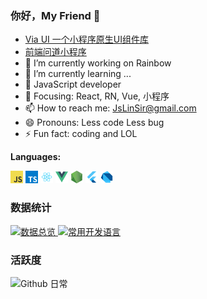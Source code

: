 

### 你好，My Friend 👋 
 
- [Via UI 一个小程序原生UI组件库](https://jslinsir.github.io/via-ui-doc/)
- [前端问道小程序](https://github.com/JslinSir/fe-question)
- 🔭 I’m currently working on Rainbow
- 🌱 I’m currently learning ...
- 👯 JavaScript developer
- 🤔 Focusing: React, RN, Vue, 小程序
- 📫 How to reach me: JsLinSir@gmail.com
- 😄 Pronouns: Less code Less bug
- ⚡ Fun fact: coding and LOL
 

<!--
**JslinSir/JslinSir** is a ✨ _special_ ✨ repository because its `README.md` (this file) appears on your GitHub profile.

Here are some ideas to get you started:

- 🔭 I’m currently working on ...
- 🌱 I’m currently learning ...
- 👯 I’m looking to collaborate on ...
- 🤔 I’m looking for help with ...
- 💬 Ask me about ...
- 📫 How to reach me: ...
- 😄 Pronouns: ...
- ⚡ Fun fact: ...
-->
**Languages:**  

<code><img height="20" src="https://raw.githubusercontent.com/github/explore/80688e429a7d4ef2fca1e82350fe8e3517d3494d/topics/javascript/javascript.png"></code>
<code><img height="20" src="https://raw.githubusercontent.com/github/explore/80688e429a7d4ef2fca1e82350fe8e3517d3494d/topics/typescript/typescript.png"></code>
<code><img height="20" src="https://raw.githubusercontent.com/github/explore/80688e429a7d4ef2fca1e82350fe8e3517d3494d/topics/react/react.png"></code>
<code><img height="20" src="https://raw.githubusercontent.com/github/explore/80688e429a7d4ef2fca1e82350fe8e3517d3494d/topics/vue/vue.png"></code>
<code><img height="20" src="https://raw.githubusercontent.com/github/explore/80688e429a7d4ef2fca1e82350fe8e3517d3494d/topics/nodejs/nodejs.png"></code> 
<code><img height="20" src="https://raw.githubusercontent.com/github/explore/80688e429a7d4ef2fca1e82350fe8e3517d3494d/topics/flutter/flutter.png"></code> 
<code><img height="20" src="https://raw.githubusercontent.com/github/explore/80688e429a7d4ef2fca1e82350fe8e3517d3494d/topics/dart/dart.png"></code> 

### 数据统计
<div center>
 <a href="https://github.com/JslinSir">
  <img alt="数据总览" src="https://github-readme-stats.vercel.app/api?username=JslinSir&show_icons=true&title_color=1abc9c&icon_color=1abc9c&text_color=798795&bg_color=2c3e50&hide_title=true" height="192px" />
</a>
<a  href="https://github.com/JslinSir">
   <img alt="常用开发语言" src="https://github-readme-stats.vercel.app/api/top-langs/?username=JslinSir&hide=Objective-C,shell,swift&title_color=1abc9c&icon_color=1abc9c&text_color=798795&bg_color=2c3e50" height="192px"  />
</a>
  </div>
 
### 活跃度
<img alt="Github 日常" src="https://denvercoder1-activity-graph.herokuapp.com/graph/?username=JslinSir&bg_color=2c3e50&color=798795&line=1abc9c&point=FFFFFF&hide_border=true"  />

 
